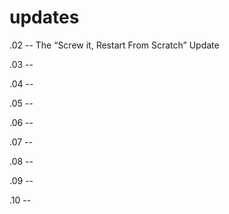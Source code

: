 # updates

.02 -- The “Screw it, Restart From Scratch” Update

.03 -- 

.04 -- 

.05 -- 

.06 --

.07 --

.08 --

.09 --

.10 --

# 
